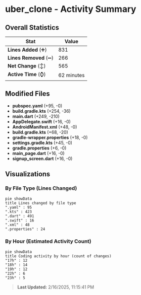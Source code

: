 # uber_clone - Activity Summary 

## Overall Statistics

| Stat                   | Value                                                             |
| ---------------------- | ----------------------------------------------------------------- |
| **Lines Added** (➕)   | 831                                          |
| **Lines Removed** (➖) | 266                                        |
| **Net Change** (↕)    | 565                |
| **Active Time** (⌚)   | 62 minutes |


## Modified Files
- **pubspec.yaml** (+95, -0)
- **build.gradle.kts** (+254, -36)
- **main.dart** (+249, -210)
- **AppDelegate.swift** (+16, -0)
- **AndroidManifest.xml** (+48, -0)
- **build.gradle.kts** (+68, -20)
- **gradle-wrapper.properties** (+18, -0)
- **settings.gradle.kts** (+45, -0)
- **gradle.properties** (+6, -0)
- **main_page.dart** (+16, -0)
- **signup_screen.dart** (+16, -0)

## Visualizations

### By File Type (Lines Changed)

```mermaid
pie showData
title Lines changed by file type
".yaml" : 95
".kts" : 423
".dart" : 491
".swift" : 16
".xml" : 48
".properties" : 24
```

### By Hour (Estimated Activity Count)

```mermaid
pie showData
title Coding activity by hour (count of changes)
"17h" : 12
"18h" : 14
"19h" : 12
"22h" : 6
"23h" : 5
```


> **Last Updated:** 2/16/2025, 11:15:41 PM